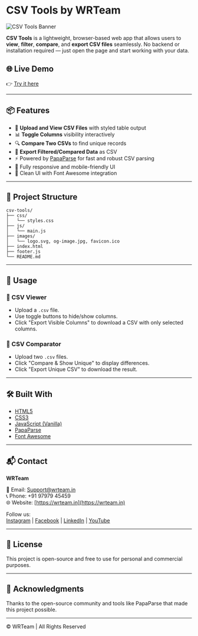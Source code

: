 
# CSV Tools by WRTeam

![CSV Tools Banner](images/og-image.svg)

**CSV Tools** is a lightweight, browser-based web app that allows users to **view**, **filter**, **compare**, and **export CSV files** seamlessly. No backend or installation required — just open the page and start working with your data.

## 🌐 Live Demo

👉 [Try it here](https://wrteam-vimal.github.io/csv-tools/)

---

## 📦 Features

- 📂 **Upload and View CSV Files** with styled table output
- 📊 **Toggle Columns** visibility interactively
- 🔍 **Compare Two CSVs** to find unique records
- 💾 **Export Filtered/Compared Data** as CSV
- ⚡ Powered by [PapaParse](https://www.papaparse.com/) for fast and robust CSV parsing
- 📱 Fully responsive and mobile-friendly UI
- 🎨 Clean UI with Font Awesome integration

---

## 📁 Project Structure

```
csv-tools/
├── css/
│   └── styles.css
├── js/
│   └── main.js
├── images/
│   └── logo.svg, og-image.jpg, favicon.ico
├── index.html
├── footer.js
└── README.md
```

---

## 🔧 Usage

### 📄 CSV Viewer
- Upload a `.csv` file.
- Use toggle buttons to hide/show columns.
- Click "Export Visible Columns" to download a CSV with only selected columns.

### 🔁 CSV Comparator
- Upload two `.csv` files.
- Click "Compare & Show Unique" to display differences.
- Click "Export Unique CSV" to download the result.

---

## 🛠️ Built With

- [HTML5](https://developer.mozilla.org/en-US/docs/Web/Guide/HTML/HTML5)
- [CSS3](https://developer.mozilla.org/en-US/docs/Web/CSS)
- [JavaScript (Vanilla)](https://developer.mozilla.org/en-US/docs/Web/JavaScript)
- [PapaParse](https://www.papaparse.com/)
- [Font Awesome](https://fontawesome.com/)

---

## 📬 Contact

**WRTeam**

📧 Email: [Support@wrteam.in](mailto:Support@wrteam.in)  
📞 Phone: +91 97979 45459  
🌐 Website: [https://wrteam.in](https://wrteam.in)

Follow us:  
[Instagram](https://instagram.com/wrteam.in) | [Facebook](https://facebook.com/wrteam.in) | [LinkedIn](https://linkedin.com/company/wrteam) | [YouTube](https://www.youtube.com/c/WRTeam)

---

## 📄 License

This project is open-source and free to use for personal and commercial purposes.

---

## 🙏 Acknowledgments

Thanks to the open-source community and tools like PapaParse that made this project possible.

---

© WRTeam | All Rights Reserved
